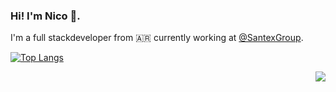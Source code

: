 ### Hi! I'm Nico 👋.
I'm a full stackdeveloper from :argentina: currently working at [@SantexGroup](https://github.com/SantexGroup).

[![Top Langs](https://github-readme-stats.vercel.app/api/top-langs/?username=nicolas-sabbatini&layout=compact)](https://github.com/anuraghazra/github-readme-stats)
<div id="header" align="right">
  <img src="https://komarev.com/ghpvc/?username=nicolas-sabbatini&style=for-the-badge"/>
</div>
<!--
- 🔭 I’m currently working on ...
- 🌱 I’m currently learning ...
- 👯 I’m looking to collaborate on ...
- 🤔 I’m looking for help with ...
- 💬 Ask me about ...
- 📫 How to reach me: ...
- 😄 Pronouns: ...
- ⚡ Fun fact: ...
-->
